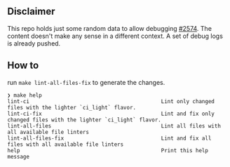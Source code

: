 ## Disclaimer

This repo holds just some random data to allow debugging [#2574](https://github.com/oxsecurity/megalinter/discussions/2574). The content doesn't make any sense in a different context.
A set of debug logs is already pushed.

## How to

run `make lint-all-files-fix` to generate the changes.

```
❯ make help
lint-ci                                          Lint only changed files with the lighter `ci_light` flavor.
lint-ci-fix                                      Lint and fix only changed files with the lighter `ci_light` flavor.
lint-all-files                                   Lint all files with all available file linters
lint-all-files-fix                               Lint and fix all files with all available file linters
help                                             Print this help message
```